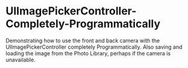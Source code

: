 # UIImagePickerController-Completely-Programmatically
Demonstrating how to use the front and back camera with the UIImagePickerController completely Programmatically. Also saving and loading the image from the Photo Library, perhaps if the camera is unavailable.
